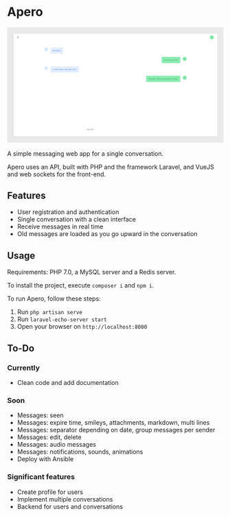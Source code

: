 # Apero

![Screenshot](https://raw.githubusercontent.com/thdoteo/apero/master/docs/screenshot.png)  

A simple messaging web app for a single conversation.  

Apero uses an API, built with PHP and the framework Laravel, and VueJS and web sockets for the front-end.

## Features

- User registration and authentication
- Single conversation with a clean interface
- Receive messages in real time
- Old messages are loaded as you go upward in the conversation

## Usage

Requirements: PHP 7.0, a MySQL server and a Redis server.

To install the project, execute `composer i` and `npm i`.

To run Apero, follow these steps:
1. Run `php artisan serve`
2. Run `laravel-echo-server start`
3. Open your browser on `http://localhost:8000`

## To-Do

### Currently

- Clean code and add documentation

### Soon

- Messages: seen
- Messages: expire time, smileys, attachments, markdown, multi lines
- Messages: separator depending on date, group messages per sender
- Messages: edit, delete
- Messages: audio messages
- Messages: notifications, sounds, animations
- Deploy with Ansible

### Significant features

- Create profile for users
- Implement multiple conversations
- Backend for users and conversations
